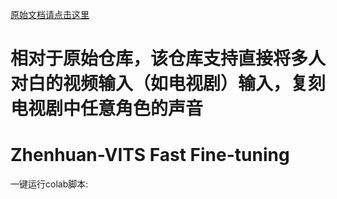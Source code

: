 [原始文档请点击这里](https://github.com/Plachtaa/VITS-fast-fine-tuning/blob/main/README_ZH.md)
# 相对于原始仓库，该仓库支持直接将多人对白的视频输入（如电视剧）输入，复刻电视剧中任意角色的声音
# Zhenhuan-VITS Fast Fine-tuning
一键运行colab脚本:
